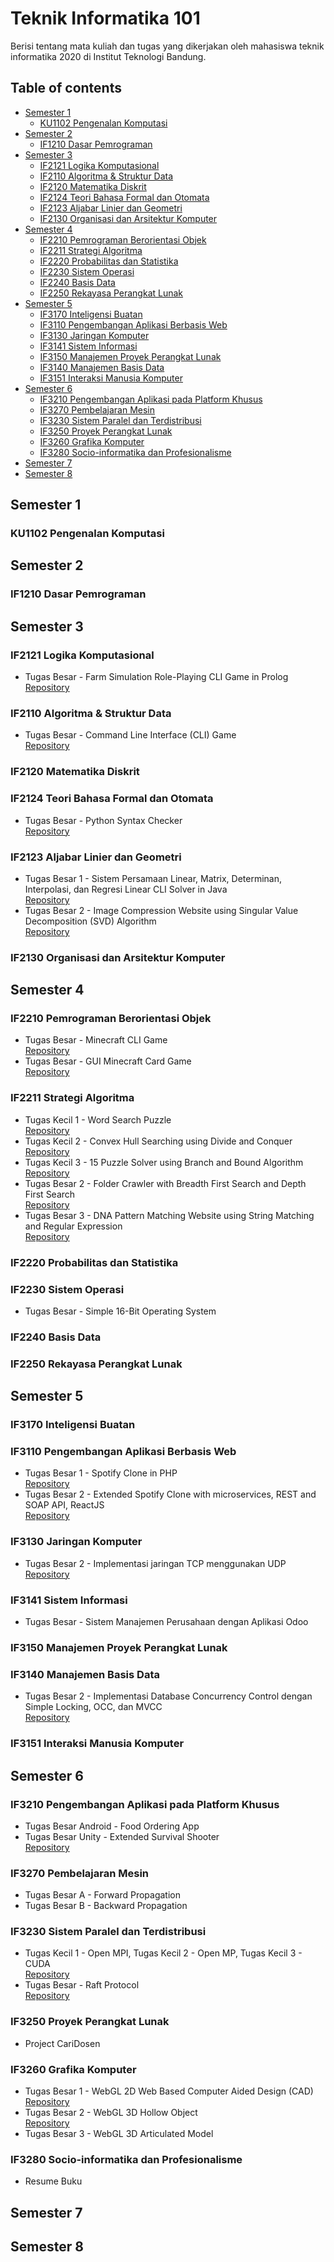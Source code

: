 # Teknik Informatika 101
Berisi tentang mata kuliah dan tugas yang dikerjakan oleh mahasiswa teknik informatika 2020 di Institut Teknologi Bandung.

## Table of contents
- [Semester 1](#semester-1)
  - [KU1102 Pengenalan Komputasi](#ku1102-pengenalan-komputasi)
- [Semester 2](#semester-2)
  - [IF1210 Dasar Pemrograman](#if1210-dasar-pemrograman)
- [Semester 3](#semester-3)
  - [IF2121	Logika Komputasional](#if2121-logika-komputasional)
  - [IF2110 Algoritma & Struktur Data](#if2110-algoritma--struktur-data)
  - [IF2120 Matematika Diskrit](#if2120-matematika-diskrit)
  - [IF2124 Teori Bahasa Formal dan Otomata](#if2124-teori-bahasa-formal-dan-otomata)
  - [IF2123 Aljabar Linier dan Geometri](#if2123-aljabar-linier-dan-geometri)
  - [IF2130 Organisasi dan Arsitektur Komputer](#if2130-organisasi-dan-arsitektur-komputer)
- [Semester 4](#semester-4)
  - [IF2210 Pemrograman Berorientasi Objek](#if2210-pemrograman-berorientasi-objek)
  - [IF2211 Strategi Algoritma](#if2211-strategi-algoritma)
  - [IF2220 Probabilitas dan Statistika](#if2220-probabilitas-dan-statistika)
  - [IF2230 Sistem Operasi](#if2230-sistem-operasi)
  - [IF2240 Basis Data](#if2240-basis-data)
  - [IF2250 Rekayasa Perangkat Lunak](#if2250-rekayasa-perangkat-lunak)
- [Semester 5](#semester-5)
  - [IF3170 Inteligensi Buatan](#if3170-inteligensi-buatan)
  - [IF3110 Pengembangan Aplikasi Berbasis Web](#if3110-pengembangan-aplikasi-berbasis-web)
  - [IF3130 Jaringan Komputer](#if3130-jaringan-komputer)
  - [IF3141 Sistem Informasi](#if3141-sistem-informasi)
  - [IF3150 Manajemen Proyek Perangkat Lunak](#if3150-manajemen-proyek-perangkat-lunak)
  - [IF3140 Manajemen Basis Data](#if3140-manajemen-basis-data)
  - [IF3151 Interaksi Manusia Komputer](#if3151-interaksi-manusia-komputer)
- [Semester 6](#semester-6)
  - [IF3210	Pengembangan Aplikasi pada Platform Khusus](#if3210-pengembangan-aplikasi-pada-platform-khusus)
  - [IF3270	Pembelajaran Mesin](#if3270-pembelajaran-mesin)
  - [IF3230	Sistem Paralel dan Terdistribusi](#if3230-sistem-paralel-dan-terdistribusi)
  - [IF3250	Proyek Perangkat Lunak](#if3250-proyek-perangkat-lunak)
  - [IF3260	Grafika Komputer](#if3260-grafika-komputer)
  - [IF3280	Socio-informatika dan Profesionalisme](#if3280-socio-informatika-dan-profesionalisme)
- [Semester 7](#semester-7)
- [Semester 8](#semester-8)

## Semester 1
### KU1102 Pengenalan Komputasi

## Semester 2
### IF1210 Dasar Pemrograman

## Semester 3
### IF2121 Logika Komputasional
- Tugas Besar - Farm Simulation Role-Playing CLI Game in Prolog  
[Repository](https://github.com/ranjabi/tubes-logkom)

### IF2110 Algoritma & Struktur Data
- Tugas Besar - Command Line Interface (CLI) Game  
[Repository](https://github.com/ranjabi/doraemonangis-part2)

### IF2120 Matematika Diskrit

### IF2124 Teori Bahasa Formal dan Otomata
- Tugas Besar - Python Syntax Checker  
[Repository](https://github.com/ranjabi/Python-Parser)

### IF2123 Aljabar Linier dan Geometri
- Tugas Besar 1 - Sistem Persamaan Linear, Matrix, Determinan, Interpolasi, dan Regresi Linear CLI Solver in Java  
[Repository](https://github.com/ranjabi/Algeo01-20002)
- Tugas Besar 2 - Image Compression Website using Singular Value Decomposition (SVD) Algorithm  
[Repository](https://github.com/ranjabi/Algeo02-20002)

### IF2130 Organisasi dan Arsitektur Komputer

## Semester 4
### IF2210 Pemrograman Berorientasi Objek
- Tugas Besar - Minecraft CLI Game  
[Repository](https://github.com/ranjabi/MinecraftPog)
- Tugas Besar - GUI Minecraft Card Game  
[Repository](https://github.com/ranjabi/minecraft-pog-v2)

### IF2211 Strategi Algoritma
- Tugas Kecil 1 - Word Search Puzzle  
[Repository](https://github.com/ranjabi/Word-Search-Puzzle)
- Tugas Kecil 2 - Convex Hull Searching using Divide and Conquer  
[Repository](https://github.com/ranjabi/Convex-Hull-Divide-and-Conquer)
- Tugas Kecil 3 - 15 Puzzle Solver using Branch and Bound Algorithm  
[Repository](https://github.com/ranjabi/Tucil3_13520002)
- Tugas Besar 2 - Folder Crawler with Breadth First Search and Depth First Search  
[Repository](https://github.com/ranjabi/Folder-Crawler)
- Tugas Besar 3 - DNA Pattern Matching Website using String Matching and Regular Expression  
[Repository](https://github.com/ranjabi/DNA-Pattern-Matching)

### IF2220 Probabilitas dan Statistika

### IF2230 Sistem Operasi
- Tugas Besar - Simple 16-Bit Operating System 

### IF2240 Basis Data

### IF2250 Rekayasa Perangkat Lunak

## Semester 5
### IF3170 Inteligensi Buatan

### IF3110 Pengembangan Aplikasi Berbasis Web
- Tugas Besar 1 - Spotify Clone in PHP  
[Repository](https://github.com/ranjabi/binotify)
- Tugas Besar 2 - Extended Spotify Clone with microservices, REST and SOAP API, ReactJS  
[Repository](https://github.com/ranjabi/binotify-main)

### IF3130 Jaringan Komputer
- Tugas Besar 2 - Implementasi jaringan TCP menggunakan UDP  
[Repository](https://github.com/Sister19/jarkom-tolakangin)

### IF3141 Sistem Informasi
- Tugas Besar - Sistem Manajemen Perusahaan dengan Aplikasi Odoo

### IF3150 Manajemen Proyek Perangkat Lunak

### IF3140 Manajemen Basis Data
- Tugas Besar 2 - Implementasi Database Concurrency Control dengan Simple Locking, OCC, dan MVCC  
[Repository](https://github.com/ranjabi/if3140-tubes2)

### IF3151 Interaksi Manusia Komputer

## Semester 6
### IF3210 Pengembangan Aplikasi pada Platform Khusus
- Tugas Besar Android - Food Ordering App
- Tugas Besar Unity - Extended Survival Shooter  
[Repository](https://gitlab.informatika.org/13520002/if3210-2023-unity-ugm)

###	IF3270 Pembelajaran Mesin
- Tugas Besar A - Forward Propagation
- Tugas Besar B - Backward Propagation

### IF3230 Sistem Paralel dan Terdistribusi
- Tugas Kecil 1 - Open MPI, Tugas Kecil 2 - Open MP, Tugas Kecil 3 - CUDA  
[Repository](https://github.com/Sister19/if3230-tucil-sister-spilltheteasis)
- Tugas Besar - Raft Protocol  
[Repository](https://github.com/Sister19/if3230-tubes-spilltheteasis)

### IF3250 Proyek Perangkat Lunak
- Project CariDosen

###	IF3260 Grafika Komputer
- Tugas Besar 1 - WebGL 2D Web Based Computer Aided Design (CAD)  
[Repository](https://github.com/ranjabi/2d-web-based-cad)
- Tugas Besar 2 - WebGL 3D Hollow Object  
[Repository](https://github.com/ranjabi/IF3260_Tugas2_K01_G18)
- Tugas Besar 3 - WebGL 3D Articulated Model

###	IF3280 Socio-informatika dan Profesionalisme
- Resume Buku

## Semester 7

## Semester 8

